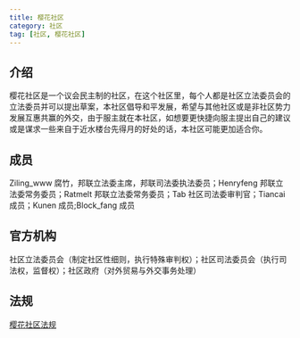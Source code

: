 ```yaml
---
title: 樱花社区
category: 社区
tag: [社区, 樱花社区]
---
```


## 介绍
樱花社区是一个议会民主制的社区，在这个社区里，每个人都是社区立法委员会的立法委员并可以提出草案，本社区倡导和平发展，希望与其他社区或是非社区势力发展互惠共赢的外交，由于服主就在本社区，如想要更快捷向服主提出自己的建议或是谋求一些来自于近水楼台先得月的好处的话，本社区可能更加适合你。
## 成员
Ziling_www 腐竹，邦联立法委主席，邦联司法委执法委员；Henryfeng 邦联立法委常务委员；Ratmelt 邦联立法委常务委员；Tab 社区司法委审判官；Tiancai 成员；Kunen 成员;Block_fang 成员
## 官方机构
社区立法委员会（制定社区性细则，执行特殊审判权）；社区司法委员会（执行司法权，监督权）；社区政府（对外贸易与外交事务处理）
## 法规

[樱花社区法规](../law/region/sakura.md)
